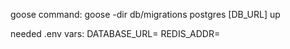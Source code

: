 goose command:
goose -dir db/migrations postgres [DB_URL] up

needed .env vars:
DATABASE_URL=
REDIS_ADDR=